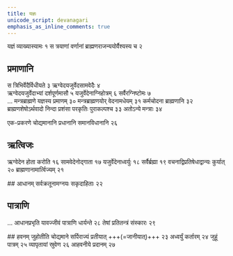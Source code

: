 ```yaml
---
title: यज्ञः
unicode_script: devanagari
emphasis_as_inline_comments: true
---
```


यज्ञं व्याख्यास्यामः १ स त्रयाणां वर्णानां ब्राह्मणराजन्ययोर्वैश्यस्य च २

## प्रमाणानि
स त्रिभिर्वेदैर्विधीयते ३ ऋग्वेदयजुर्वेदसामवेदैः ४  
ऋग्वेदयजुर्वेदाभ्यां दर्शपूर्णमासौ ५ यजुर्वेदेनाग्निहोत्रम् ६ सर्वैरग्निष्टोमः ७  
… मन्त्रब्राह्मणे यज्ञस्य प्रमाणम् ३० मन्त्रब्राह्मणयोर् वेदनामधेयम् ३१ कर्मचोदना ब्राह्मणानि ३२ ब्राह्मणशेषोऽर्थवादो निन्दा प्रशंसा परकृतिः पुराकल्पश्च ३३ अतोऽन्ये मन्त्राः ३४

एक-प्रकरणे चोद्यमानानि प्रधानानि समानविधानानि २६

## ऋत्विजः
ऋग्वेदेन होता करोति १६ सामवेदेनोद्गाता १७ यजुर्वेदेनाध्वर्युः १८ सर्वैर्ब्रह्मा १९ वचनाद्विप्रतिषेधाद्वान्यः कुर्यात् २० ब्राह्मणानामार्त्विज्यम् २१

##‌  आधानम्
सर्वक्रतूनामग्नयः सकृदाहिताः २२ 

## पात्राणि
… आधानप्रभृति यावज्जीवं पात्राणि धार्यन्ते २८ तेषां प्रतितन्त्रं संस्कारः २९

##‌ हवनम्
जुहोतीति चोद्यमाने सर्पिराज्यं प्रतीयात् +++(=जानीयात्)+++ २३ अध्वर्युं कर्तारम् २४ जुहूं पात्रम् २५ व्यापृतायां स्रुवेण २६ आहवनीये प्रदानम् २७